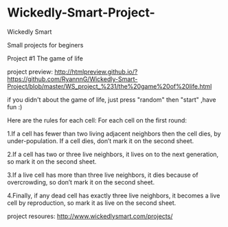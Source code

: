 # Wickedly-Smart-Project-
Wickedly Smart 

Small projects for beginers

Project #1 The game of life

project preview:
http://htmlpreview.github.io/?https://github.com/RyannnG/Wickedly-Smart-Project/blob/master/WS_project_%231/the%20game%20of%20life.html

if you didn't about the game of life, just press "random" then "start" ,have fun :)

Here are the rules for each cell:
For each cell on the first round:

1.If a cell has fewer than two living adjacent neighbors then the cell dies, by under-population. If a cell dies, don’t mark it on the second sheet.

2.If a cell has two or three live neighbors, it lives on to the next generation, so mark it on the second sheet.

3.If a live cell has more than three live neighbors, it dies because of overcrowding, so don’t mark it on the second sheet.

4.Finally, if any dead cell has exactly three live neighbors, it becomes a live cell by reproduction, so mark it as live on the second sheet.

project resoures: http://www.wickedlysmart.com/projects/
